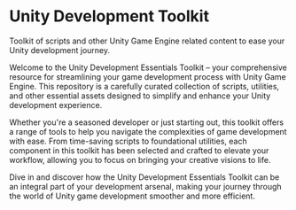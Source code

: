 # Unity Development Toolkit
Toolkit of scripts and other Unity Game Engine related content to ease your Unity development journey.

Welcome to the Unity Development Essentials Toolkit – your comprehensive resource for streamlining your game development process with Unity Game Engine. This repository is a carefully curated collection of scripts, utilities, and other essential assets designed to simplify and enhance your Unity development experience.

Whether you're a seasoned developer or just starting out, this toolkit offers a range of tools to help you navigate the complexities of game development with ease. From time-saving scripts to foundational utilities, each component in this toolkit has been selected and crafted to elevate your workflow, allowing you to focus on bringing your creative visions to life.

Dive in and discover how the Unity Development Essentials Toolkit can be an integral part of your development arsenal, making your journey through the world of Unity game development smoother and more efficient.
